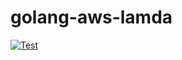 # golang-aws-lamda

[![Test](https://github.com/taaaaakahiro/golang-aws-lambda-colly-discordgo)](https://github.com/taaaaakahiro/golang-aws-lambda-colly-discordgo)